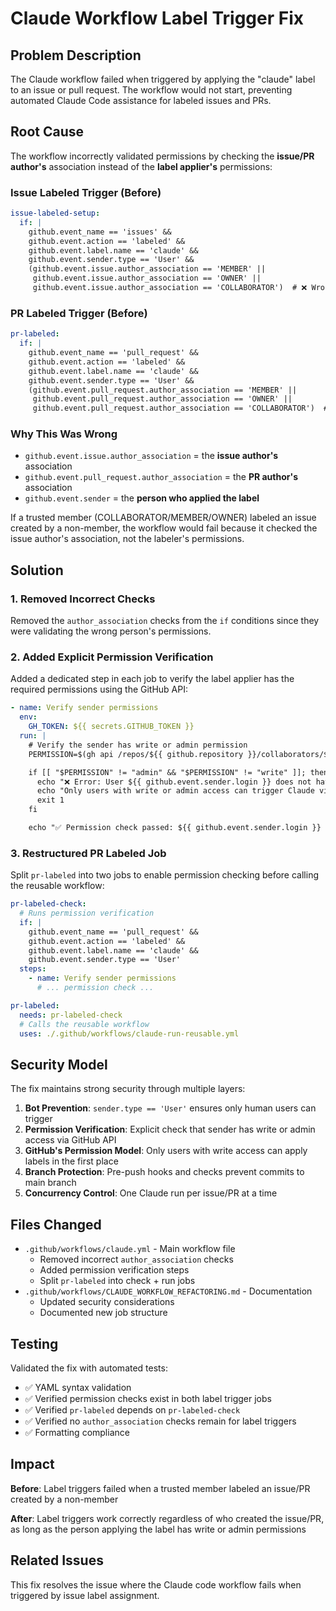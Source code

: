 # Claude Workflow Label Trigger Fix

## Problem Description

The Claude workflow failed when triggered by applying the "claude" label to an issue or pull request. The workflow would not start, preventing automated Claude Code assistance for labeled issues and PRs.

## Root Cause

The workflow incorrectly validated permissions by checking the **issue/PR author's** association instead of the **label applier's** permissions:

### Issue Labeled Trigger (Before)

```yaml
issue-labeled-setup:
  if: |
    github.event_name == 'issues' &&
    github.event.action == 'labeled' &&
    github.event.label.name == 'claude' &&
    github.event.sender.type == 'User' &&
    (github.event.issue.author_association == 'MEMBER' ||
     github.event.issue.author_association == 'OWNER' ||
     github.event.issue.author_association == 'COLLABORATOR')  # ❌ Wrong check!
```

### PR Labeled Trigger (Before)

```yaml
pr-labeled:
  if: |
    github.event_name == 'pull_request' &&
    github.event.action == 'labeled' &&
    github.event.label.name == 'claude' &&
    github.event.sender.type == 'User' &&
    (github.event.pull_request.author_association == 'MEMBER' ||
     github.event.pull_request.author_association == 'OWNER' ||
     github.event.pull_request.author_association == 'COLLABORATOR')  # ❌ Wrong check!
```

### Why This Was Wrong

- `github.event.issue.author_association` = the **issue author's** association
- `github.event.pull_request.author_association` = the **PR author's** association
- `github.event.sender` = the **person who applied the label**

If a trusted member (COLLABORATOR/MEMBER/OWNER) labeled an issue created by a non-member, the workflow would fail because it checked the issue author's association, not the labeler's permissions.

## Solution

### 1. Removed Incorrect Checks

Removed the `author_association` checks from the `if` conditions since they were validating the wrong person's permissions.

### 2. Added Explicit Permission Verification

Added a dedicated step in each job to verify the label applier has the required permissions using the GitHub API:

```yaml
- name: Verify sender permissions
  env:
    GH_TOKEN: ${{ secrets.GITHUB_TOKEN }}
  run: |
    # Verify the sender has write or admin permission
    PERMISSION=$(gh api /repos/${{ github.repository }}/collaborators/${{ github.event.sender.login }}/permission | jq -r '.permission')

    if [[ "$PERMISSION" != "admin" && "$PERMISSION" != "write" ]]; then
      echo "❌ Error: User ${{ github.event.sender.login }} does not have sufficient permissions (permission: $PERMISSION)"
      echo "Only users with write or admin access can trigger Claude via labels"
      exit 1
    fi

    echo "✅ Permission check passed: ${{ github.event.sender.login }} has $PERMISSION permission"
```

### 3. Restructured PR Labeled Job

Split `pr-labeled` into two jobs to enable permission checking before calling the reusable workflow:

```yaml
pr-labeled-check:
  # Runs permission verification
  if: |
    github.event_name == 'pull_request' &&
    github.event.action == 'labeled' &&
    github.event.label.name == 'claude' &&
    github.event.sender.type == 'User'
  steps:
    - name: Verify sender permissions
      # ... permission check ...

pr-labeled:
  needs: pr-labeled-check
  # Calls the reusable workflow
  uses: ./.github/workflows/claude-run-reusable.yml
```

## Security Model

The fix maintains strong security through multiple layers:

1. **Bot Prevention**: `sender.type == 'User'` ensures only human users can trigger
2. **Permission Verification**: Explicit check that sender has write or admin access via GitHub API
3. **GitHub's Permission Model**: Only users with write access can apply labels in the first place
4. **Branch Protection**: Pre-push hooks and checks prevent commits to main branch
5. **Concurrency Control**: One Claude run per issue/PR at a time

## Files Changed

- `.github/workflows/claude.yml` - Main workflow file
  - Removed incorrect `author_association` checks
  - Added permission verification steps
  - Split `pr-labeled` into check + run jobs
- `.github/workflows/CLAUDE_WORKFLOW_REFACTORING.md` - Documentation
  - Updated security considerations
  - Documented new job structure

## Testing

Validated the fix with automated tests:

- ✅ YAML syntax validation
- ✅ Verified permission checks exist in both label trigger jobs
- ✅ Verified `pr-labeled` depends on `pr-labeled-check`
- ✅ Verified no `author_association` checks remain for label triggers
- ✅ Formatting compliance

## Impact

**Before**: Label triggers failed when a trusted member labeled an issue/PR created by a non-member

**After**: Label triggers work correctly regardless of who created the issue/PR, as long as the person applying the label has write or admin permissions

## Related Issues

This fix resolves the issue where the Claude code workflow fails when triggered by issue label assignment.
